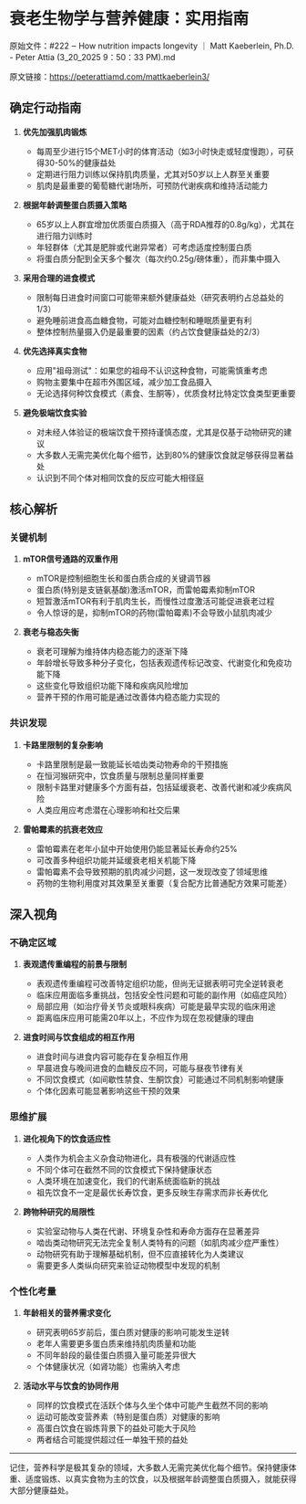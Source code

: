 # 衰老生物学与营养健康：实用指南

原始文件：#222 ‒ How nutrition impacts longevity ｜ Matt Kaeberlein, Ph.D. - Peter Attia (3_20_2025 9：50：33 PM).md

原文链接：https://peterattiamd.com/mattkaeberlein3/

## 确定行动指南

1. **优先加强肌肉锻炼**
   - 每周至少进行15个MET小时的体育活动（如3小时快走或轻度慢跑），可获得30-50%的健康益处
   - 定期进行阻力训练以保持肌肉质量，尤其对50岁以上人群至关重要
   - 肌肉是最重要的葡萄糖代谢场所，可预防代谢疾病和维持活动能力

2. **根据年龄调整蛋白质摄入策略**
   - 65岁以上人群宜增加优质蛋白质摄入（高于RDA推荐的0.8g/kg），尤其在进行阻力训练时
   - 年轻群体（尤其是肥胖或代谢异常者）可考虑适度控制蛋白质
   - 将蛋白质分配到全天多个餐次（每次约0.25g/磅体重），而非集中摄入

3. **采用合理的进食模式**
   - 限制每日进食时间窗口可能带来额外健康益处（研究表明约占总益处的1/3）
   - 避免睡前进食高血糖食物，可能对血糖控制和睡眠质量更有利
   - 整体控制热量摄入仍是最重要的因素（约占饮食健康益处的2/3）

4. **优先选择真实食物**
   - 应用"祖母测试"：如果您的祖母不认识这种食物，可能需慎重考虑
   - 购物主要集中在超市外围区域，减少加工食品摄入
   - 无论选择何种饮食模式（素食、生酮等），优质食材比特定饮食类型更重要

5. **避免极端饮食实验**
   - 对未经人体验证的极端饮食干预持谨慎态度，尤其是仅基于动物研究的建议
   - 大多数人无需完美优化每个细节，达到80%的健康饮食就足够获得显著益处
   - 认识到不同个体对相同饮食的反应可能大相径庭

## 核心解析

### 关键机制

1. **mTOR信号通路的双重作用**
   - mTOR是控制细胞生长和蛋白质合成的关键调节器
   - 蛋白质(特别是支链氨基酸)激活mTOR，而雷帕霉素抑制mTOR
   - 短暂激活mTOR有利于肌肉生长，而慢性过度激活可能促进衰老过程
   - 令人惊讶的是，抑制mTOR的药物(雷帕霉素)不会导致小鼠肌肉减少

2. **衰老与稳态失衡**
   - 衰老可理解为维持体内稳态能力的逐渐下降
   - 年龄增长导致多种分子变化，包括表观遗传标记改变、代谢变化和免疫功能下降
   - 这些变化导致组织功能下降和疾病风险增加
   - 营养干预的作用可能是通过改善体内稳态能力实现的

### 共识发现

1. **卡路里限制的复杂影响**
   - 卡路里限制是最一致能延长啮齿类动物寿命的干预措施
   - 在恒河猴研究中，饮食质量与限制总量同样重要
   - 限制卡路里对健康多个方面有益，包括延缓衰老、改善代谢和减少疾病风险
   - 人类应用应考虑潜在心理影响和社交后果

2. **雷帕霉素的抗衰老效应**
   - 雷帕霉素在老年小鼠中开始使用仍能显著延长寿命约25%
   - 可改善多种组织功能并延缓衰老相关机能下降
   - 雷帕霉素不会导致预期的肌肉减少问题，这一发现改变了领域思维
   - 药物的生物利用度对其效果至关重要（复合配方比普通配方效果可能差）

## 深入视角

### 不确定区域

1. **表观遗传重编程的前景与限制**
   - 表观遗传重编程可改善特定组织功能，但尚无证据表明可完全逆转衰老
   - 临床应用面临多重挑战，包括安全性问题和可能的副作用（如癌症风险）
   - 局部应用（如治疗骨关节炎或眼科疾病）可能是最早实现的临床用途
   - 距离临床应用可能需20年以上，不应作为现在忽视健康的理由

2. **进食时间与饮食组成的相互作用**
   - 进食时间与进食内容可能存在复杂相互作用
   - 早晨进食与晚间进食的血糖反应不同，可能与昼夜节律有关
   - 不同饮食模式（如间歇性禁食、生酮饮食）可能通过不同机制影响健康
   - 个体化因素可能显著影响这些干预的效果

### 思维扩展

1. **进化视角下的饮食适应性**
   - 人类作为机会主义杂食动物进化，具有极强的代谢适应性
   - 不同个体可在截然不同的饮食模式下保持健康状态
   - 人类环境在加速变化，我们的代谢系统面临新的挑战
   - 祖先饮食不一定是最优长寿饮食，更多反映生存需求而非长寿优化

2. **跨物种研究的局限性**
   - 实验室动物与人类在代谢、环境复杂性和寿命方面存在显著差异
   - 啮齿类动物研究无法完全复制人类特有的问题（如肌肉减少症严重性）
   - 动物研究有助于理解基础机制，但不应直接转化为人类建议
   - 需要更多人类纵向研究来验证动物模型中发现的机制

### 个性化考量

1. **年龄相关的营养需求变化**
   - 研究表明65岁前后，蛋白质对健康的影响可能发生逆转
   - 老年人需要更多蛋白质来维持肌肉质量和功能
   - 不同年龄段的最佳蛋白质摄入量可能差异很大
   - 个体健康状况（如肾功能）也需纳入考虑

2. **活动水平与饮食的协同作用**
   - 同样的饮食模式在活跃个体与久坐个体中可能产生截然不同的影响
   - 运动可能改变营养素（特别是蛋白质）对健康的影响
   - 高蛋白饮食在锻炼背景下的益处可能大于风险
   - 两者结合可能提供超过任一单独干预的益处

---

记住，营养科学是极其复杂的领域，大多数人无需完美优化每个细节。保持健康体重、适度锻炼、以真实食物为主的饮食，以及根据年龄调整蛋白质摄入，就能获得大部分健康益处。